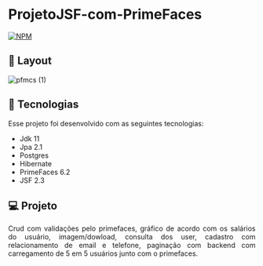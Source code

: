 # ProjetoJSF-com-PrimeFaces

[![NPM](https://img.shields.io/npm/l/react)](https://github.com/Marcusvini370/ProjetoJSF-com-PrimeFaces/blob/main/LICENSE) 

## 🔖 Layout 

![pfmcs (1)](https://user-images.githubusercontent.com/48605830/128649905-96a5aa5f-3bff-4009-a332-3b5c2b130820.gif)



## 🚀 Tecnologias

Esse projeto foi desenvolvido com as seguintes tecnologias:

- Jdk 11
- Jpa 2.1
- Postgres
- Hibernate
- PrimeFaces 6.2
- JSF 2.3



## 💻 Projeto
<p align="justify">Crud com validações pelo primefaces, gráfico de acordo com os salários do usuário, imagem/dowload, consulta dos user, cadastro com relacionamento de email e telefone, paginação com backend com carregamento de 5 em 5 usuários junto com o primefaces.</p>


